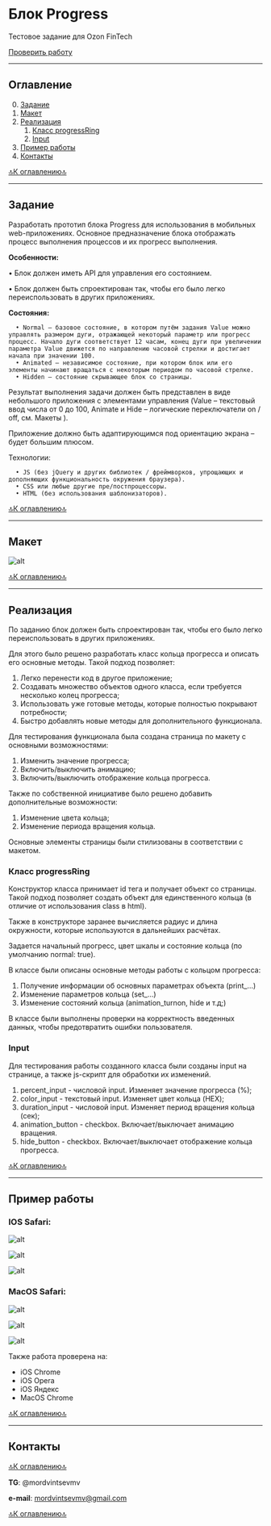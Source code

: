 # Блок Progress
Тестовое задание для Ozon FinTech

<a href="https://mordvintsevmv.github.io/progressPage/" target="_blank">Проверить работу</a>

---

## <a name="content">Оглавление</a>

0. [Задание](#task)
1. [Макет](#layout)
2. [Реализация](#realization)
   1. [Класс progressRing](#realization_class)
   2. [Input](#realization_input)
3. [Пример работы](#test)
4. [Контакты](#contacts)


[🔝К оглавлению🔝](#content)

---

## <a name="task">Задание</a>

Разработать прототип блока Progress для использования в мобильных web-приложениях. Основное предназначение блока отображать процесс выполнения процессов и их прогресс выполнения.

__Особенности:__

• Блок должен иметь API для управления его состоянием.

• Блок должен быть спроектирован так, чтобы его было легко переиспользовать в
других приложениях.

__Состояния:__

      • Normal – базовое состояние, в котором путём задания Value можно управлять размером дуги, отражающей некоторый параметр или прогресс процесс. Начало дуги соответствует 12 часам, конец дуги при увеличении параметра Value движется по направлению часовой стрелки и достигает начала при значении 100.
      • Animated – независимое состояние, при котором блок или его элементы начинают вращаться с некоторым периодом по часовой стрелке.
      • Hidden – состояние скрывающее блок со страницы.

Результат выполнения задачи должен быть представлен в виде небольшого
приложения с элементами управления (Value – текстовый ввод числа от 0 до 100,
Animate и Hide – логические переключатели on / off, см. Макеты ).

Приложение должно быть адаптирующимся под ориентацию экрана – будет большим
плюсом.

Технологии:

      • JS (без jQuery и других библиотек / фреймворков, упрощающих и дополняющих функциональность окружения браузера).
      • CSS или любые другие пре/постпроцессоры.
      • HTML (без использования шаблонизаторов).


[🔝К оглавлению🔝](#content)

---

## <a name="layout">Макет</a>

![alt](img/layout.png)

[🔝К оглавлению🔝](#content)

---

## <a name="realization">Реализация</a>

По заданию блок должен быть спроектирован так, чтобы его было легко переиспользовать в других приложениях.

Для этого было решено разработать класс кольца прогресса и описать его основные методы. Такой подход позволяет:
1. Легко перенести код в другое приложение;
2. Создавать множество объектов одного класса, если требуется несколько колец прогресса;
3. Использовать уже готовые методы, которые полностью покрывают потребности;
4. Быстро добавлять новые методы для дополнительного функционала.

Для тестирования функционала была создана страница по макету с основными возможностями:
1. Изменить значение прогресса;
2. Включить/выключить анимацию;
3. Включить/выключить отображение кольца прогресса.

Также по собственной инициативе было решено добавить дополнительные возможности:
1. Изменение цвета кольца;
2. Изменение периода вращения кольца.

Основные элементы страницы были стилизованы в соответствии с макетом.

### <a name="realization_class">Класс progressRing</a>

Конструктор класса принимает id тега <circle> и получает объект со страницы. Такой подход позволяет создать объект для единственного кольца (в отличие от использования class в html).

Также в конструкторе заранее вычисляется радиус и длина окружности, которые используются в дальнейших расчётах.

Задается начальный прогресс, цвет шкалы и состояние кольца (по умолчанию normal: true).

В классе были описаны основные методы работы с кольцом прогресса:
1. Получение информации об основных параметрах объекта (print_...)
2. Изменение параметров кольца (set_...)
3. Изменение состояний кольца (animation_turnon, hide и т.д;)

В классе были выполнены проверки на корректность введенных данных, чтобы предотвратить ошибки пользователя.

### <a name="realization_input">Input</a>

Для тестирования работы созданного класса были созданы input на странице, а также js-скрипт для обработки их изменений.

1. percent_input - числовой input. Изменяет значение прогресса (%);
2. color_input - текстовый input. Изменяет цвет кольца (HEX);
3. duration_input - числовой input. Изменяет период вращения кольца (сек);
4. animation_button - checkbox. Включает/выключает анимацию вращения.
5. hide_button - checkbox. Включает/выключает отображение кольца прогресса.


[🔝К оглавлению🔝](#content)

---

## <a name="test">Пример работы</a>

### IOS Safari:

![alt](img/test/ios_safari_h.PNG)

![alt](img/test/ios_safari_v.PNG)

![alt](img/test/ios_safari_hide.PNG)

### MacOS Safari:

![alt](img/test/macos_safari_v.png)

![alt](img/test/macos_safari_h.png)

![alt](img/test/macos_safari_hide.png)

Также работа проверена на:
- iOS Chrome
- iOS Opera
- iOS Яндекс
- MacOS Chrome

[🔝К оглавлению🔝](#content)

---

## <a name="contacts">Контакты</a>

[🔝К оглавлению🔝](#content)

**TG**: @mordvintsevmv

**e-mail**: mordvintsevmv@gmail.com

[🔝К оглавлению🔝](#content)

